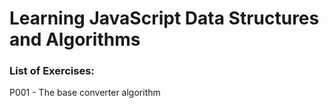 # Learning JavaScript Data Structures and Algorithms

### List of Exercises:  
P001 - The base converter algorithm    